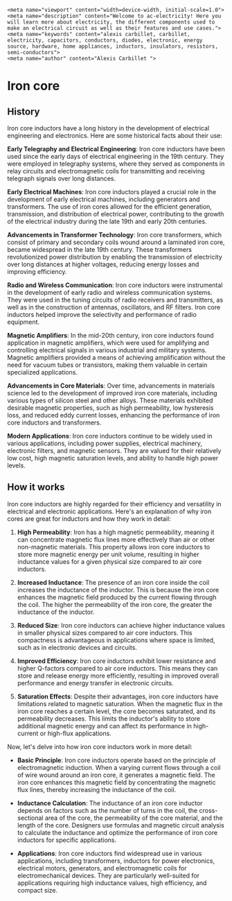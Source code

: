     <meta name="viewport" content="width=device-width, initial-scale=1.0">
    <meta name="description" content="Welcome to ac-electricity! Here you will learn more about electricity, the different components used to make an electrical circuit as well as their features and use cases.">
    <meta name="keywords" content="alexis carbillet, carbillet, electricity, capacitors, conductors, diodes, electronic, energy source, hardware, home appliances, inductors, insulators, resistors, semi-conductors">
    <meta name="author" content="Alexis Carbillet ">
</head>

# Iron core

## History

Iron core inductors have a long history in the development of electrical engineering and electronics. Here are some historical facts about their use:

**Early Telegraphy and Electrical Engineering**: Iron core inductors have been used since the early days of electrical engineering in the 19th century. They were employed in telegraphy systems, where they served as components in relay circuits and electromagnetic coils for transmitting and receiving telegraph signals over long distances.

**Early Electrical Machines**: Iron core inductors played a crucial role in the development of early electrical machines, including generators and transformers. The use of iron cores allowed for the efficient generation, transmission, and distribution of electrical power, contributing to the growth of the electrical industry during the late 19th and early 20th centuries.

**Advancements in Transformer Technology**: Iron core transformers, which consist of primary and secondary coils wound around a laminated iron core, became widespread in the late 19th century. These transformers revolutionized power distribution by enabling the transmission of electricity over long distances at higher voltages, reducing energy losses and improving efficiency.

**Radio and Wireless Communication**: Iron core inductors were instrumental in the development of early radio and wireless communication systems. They were used in the tuning circuits of radio receivers and transmitters, as well as in the construction of antennas, oscillators, and RF filters. Iron core inductors helped improve the selectivity and performance of radio equipment.

**Magnetic Amplifiers**: In the mid-20th century, iron core inductors found application in magnetic amplifiers, which were used for amplifying and controlling electrical signals in various industrial and military systems. Magnetic amplifiers provided a means of achieving amplification without the need for vacuum tubes or transistors, making them valuable in certain specialized applications.

**Advancements in Core Materials**: Over time, advancements in materials science led to the development of improved iron core materials, including various types of silicon steel and other alloys. These materials exhibited desirable magnetic properties, such as high permeability, low hysteresis loss, and reduced eddy current losses, enhancing the performance of iron core inductors and transformers.

**Modern Applications**: Iron core inductors continue to be widely used in various applications, including power supplies, electrical machinery, electronic filters, and magnetic sensors. They are valued for their relatively low cost, high magnetic saturation levels, and ability to handle high power levels.

## How it works

Iron core inductors are highly regarded for their efficiency and versatility in electrical and electronic applications. Here's an explanation of why iron cores are great for inductors and how they work in detail:

1. **High Permeability**: Iron has a high magnetic permeability, meaning it can concentrate magnetic flux lines more effectively than air or other non-magnetic materials. This property allows iron core inductors to store more magnetic energy per unit volume, resulting in higher inductance values for a given physical size compared to air core inductors.

2. **Increased Inductance**: The presence of an iron core inside the coil increases the inductance of the inductor. This is because the iron core enhances the magnetic field produced by the current flowing through the coil. The higher the permeability of the iron core, the greater the inductance of the inductor.

3. **Reduced Size**: Iron core inductors can achieve higher inductance values in smaller physical sizes compared to air core inductors. This compactness is advantageous in applications where space is limited, such as in electronic devices and circuits.

4. **Improved Efficiency**: Iron core inductors exhibit lower resistance and higher Q-factors compared to air core inductors. This means they can store and release energy more efficiently, resulting in improved overall performance and energy transfer in electronic circuits.

5. **Saturation Effects**: Despite their advantages, iron core inductors have limitations related to magnetic saturation. When the magnetic flux in the iron core reaches a certain level, the core becomes saturated, and its permeability decreases. This limits the inductor's ability to store additional magnetic energy and can affect its performance in high-current or high-flux applications.

Now, let's delve into how iron core inductors work in more detail:

- **Basic Principle**: Iron core inductors operate based on the principle of electromagnetic induction. When a varying current flows through a coil of wire wound around an iron core, it generates a magnetic field. The iron core enhances this magnetic field by concentrating the magnetic flux lines, thereby increasing the inductance of the coil.

- **Inductance Calculation**: The inductance of an iron core inductor depends on factors such as the number of turns in the coil, the cross-sectional area of the core, the permeability of the core material, and the length of the core. Designers use formulas and magnetic circuit analysis to calculate the inductance and optimize the performance of iron core inductors for specific applications.

- **Applications**: Iron core inductors find widespread use in various applications, including transformers, inductors for power electronics, electrical motors, generators, and electromagnetic coils for electromechanical devices. They are particularly well-suited for applications requiring high inductance values, high efficiency, and compact size.
